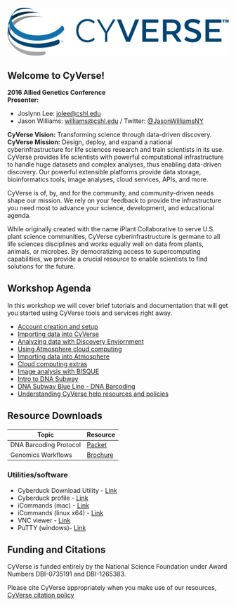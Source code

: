

![](img/cyverse_rgb.jpg) 

## Welcome to CyVerse!
**2016 Allied Genetics Conference**<br>
**Presenter:** 
- Joslynn Lee: [jolee@cshl.edu](mailto:jolee@cshl.edu)
- Jason Williams: [williams@cshl.edu](mailto:williams@cshl.edu) / Twitter: [@JasonWilliamsNY](https://twitter.com/JasonWilliamsNY)

**CyVerse Vision:** Transforming science through data-driven discovery.<br>
**CyVerse Mission:** Design, deploy, and expand a national cyberinfrastructure for life sciences research and train scientists in its use.<br>
CyVerse provides life scientists with powerful computational infrastructure to handle huge datasets and complex analyses, thus enabling data-driven discovery. Our powerful extensible platforms provide data storage, bioinformatics tools, image analyses, cloud services, APIs, and more.

CyVerse is of, by, and for the community, and community-driven needs shape our mission. We rely on your feedback to provide the infrastructure you need most to advance your science, development, and educational agenda.

While originally created with the name iPlant Collaborative to serve U.S. plant science communities, CyVerse cyberinfrastructure is germane to all life sciences disciplines and works equally well on data from plants, animals, or microbes. By democratizing access to supercomputing capabilities, we provide a crucial resource to enable scientists to find solutions for the future.

## Workshop Agenda

In this workshop we will cover brief tutorials and documentation that will get you started using CyVerse tools and services right away. 

* [Account creation and setup](./01_cyverse_account_creation.md)
* [Importing data into CyVerse](./02_cyverse_importing_data.md)
* [Analyzing data with Discovery Enviornment](./03_cyverse_analyzing_data_with_Discovery_Environment.md)
* [Using Atmosphere cloud computing](./04_cyverse_cloud_computing_with_Atmosphere.md)
* [Importing data into Atmosphere](./05_cyverse_importing_data_into_atmosphere_instances.md)
* [Cloud computing extras](./06_cyverse_cloud_computing_extras.md)
* [Image analysis with BISQUE](./07_cyverse_bisque.md)
* [Intro to DNA Subway](./08_cyverse_intro_to_DNA_Subway.md)
* [DNA Subway Blue Line - DNA Barcoding](./09_cyverse_Blue_Line-Barcoding.md)
* [Understanding CyVerse help resources and policies](./10_cyverse_help_and_policies.md)

## Resource Downloads

|Topic|Resource|
|-----|--------|
|DNA Barcoding Protocol|[Packet](http://www.dnabarcoding101.org/files/using-dna-barcodes.pdf)|
|Genomics Workflows|[Brochure](./ppts_pdfs/genome_workflows.pdf)|

### Utilities/software
- Cyberduck Download Utility - [Link](https://cyberduck.io/)
- Cyberduck profile - [Link](https://pods.iplantcollaborative.org/wiki/download/attachments/18188197/iPlant%20Data%20Store.cyberduckprofile?version=1&modificationDate=1436557522000&api=v2)
- iCommands (mac) - [Link](https://www.irods.org/binaries/irods3.3.icmds.mac.intel.tar)
- iCommands (linux x64) - [Link](http://www.iplantcollaborative.org/sites/default/files/irods/icommands.x86_64.tar.bz2)
- VNC viewer - [Link](https://www.realvnc.com/download/viewer/)
- PuTTY (windows)- [Link](http://www.chiark.greenend.org.uk/~sgtatham/putty/download.html)

## Funding and Citations

CyVerse is funded entirely by the National Science Foundation under Award Numbers DBI-0735191 and DBI-1265383.

Please cite CyVerse appropriately when you make use of our resources, [CyVerse citation policy](http://www.cyverse.org/acknowledge-cite-cyverse)





